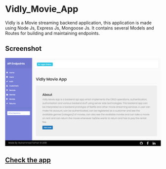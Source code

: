# Vidly_Movie_App
Vidly is a Movie streaming backend application, this application is made using Node Js, Express Js, Mongoose Js. It contains several Models and Routes for building and maintaining endpoints.


## Screenshot
![GitHub Logo](/public/images/image.PNG)

## [Check the app](https://vidly-movie-app-z6z8.onrender.com/)
